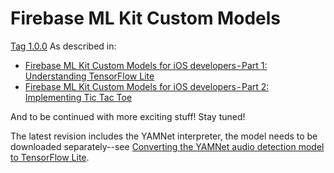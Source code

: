 # Firebase ML Kit Custom Models

[Tag 1.0.0](https://github.com/naluinui/mlkit-custom-model-ios/releases/tag/1.0.0) As described in:
- [Firebase ML Kit Custom Models for iOS developers - Part 1: Understanding TensorFlow Lite](https://medium.com/@naluinui/firebase-ml-kit-custom-models-for-ios-developers-part-1-understanding-tensorflow-lite-123dfcfdce29)
- [Firebase ML Kit Custom Models for iOS developers - Part 2: Implementing Tic Tac Toe]()

And to be continued with more exciting stuff! Stay tuned!

The latest revision includes the YAMNet interpreter, the model needs to be downloaded separately--see [Converting the YAMNet audio detection model to TensorFlow Lite](https://medium.com/@antonyharfield/converting-the-yamnet-audio-detection-model-for-tensorflow-lite-inference-43d049bd357c).
